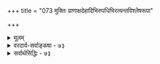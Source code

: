 +++
title = "073 मुक्तिः प्राणाक्षदेहादिभिरुपधिभिरत्यन्तविश्लेषरूपा"

+++
<details><summary>मूलम्</summary>

मुक्तिः प्राणाक्षदेहादिभिरुपधिभिरत्यन्तविश्लेषरूपा जीवद्भावोऽपि तैस्सङ्गम इति विहतेर्जीवतस्सा कथं स्यात् ।  
आपस्तम्बादयश्च श्रुतिगतिभिरिमां युक्तिभिश्च व्युदासुर्जीवन्मुक्तादिशब्दः क्वचिदुपचरितस्तत्समावस्थयैव ॥ ७३ ॥
</details>

<details><summary>वरदार्य-सर्वाङ्कषा - ७३</summary>

एवं सांख्यमते मोक्षप्रक्रियां निराकृत्य, निर्विशेषवादिनामिवैतत्संमतां जीवन्मुक्तिप्रक्रियामपि निराकरोति - मुक्तिरित्यादि । मुक्तिर्नाम सकलबन्धनिवृत्तिः । सा च ब्रह्मज्ञानात्, अथवात्मतत्त्वज्ञानात् । आत्मतत्त्वज्ञानं ब्रह्मज्ञानं वैतच्छरीरावच्छेदेनैव वक्तव्यम्, न तु शरीरपातानन्तरम्, शरीरपातानन्तरं ज्ञानसाधनानामभावात् । एवञ्च यदैतच्छरीरावच्छेदेन ज्ञानं जायते, तदैव सर्वकर्माणां क्षय आवश्यकः- "तद्यथा पुष्करपलाश आपो न श्लिष्यन्त एवमेवंविदि पापं कर्म न श्लिष्यते' (छां.4-14-3) 'तद्यथेहेषीकतूलमग्नौ प्रोतं प्रदूयेत एवं हास्य सर्वे पाप्मानः प्रदूयन्ते' (छां.5-24-3) 'ज्ञानाग्निः सर्वकर्माणि भस्मसात्कुरुते' 

[[335]] 

आपस्तम्बादयश्च श्रुतिगतिभिरिमां युक्तिभिश्च व्युदासुः 

जीवन्मुक्तादिशब्दः क्वचिदुपचरितस्तत्समावस्थयैव ॥73॥ 

 





(गीता.4-37) इत्यादिदर्शनात् । एवं ज्ञानोत्पत्तिसमनन्तरमेव सर्वकर्मक्षयस्यावश्यकतया, शरीरत्यागात् पूर्वमेव मुक्तिसिद्ध्या, जीवनकाल एव मुक्तिरिति जीवन्मुक्तिरिति निर्विशेषाद्वैतिनो वदन्ति । एवं सांख्या अपि ‘चक्रभ्रमिवद् धृतशरीरः' (सां. का. 67) इति जीवन्मुक्तिं वदन्ति । तदेतद्दूषयति – मुक्तिः प्राणाक्ष - देहादिभिरुपधिभिः **अत्यन्तविश्लेषरूपा** = **प्राणाः** = पञ्चप्राणाः, मुख्यः प्राणश्च, **अक्षाणि** = इन्द्रियाणि, **देहादिभिः** = देहमनः प्रभृतिभिः, आदिपदेन कर्मवासना ग्राह्या; **उपधिभिः** = उपाधिभिः **अत्यन्तम्** = संपूर्णतया **विश्लेषरूपा** = दुःखानाम्, दुःखहेतूनां च प्राणादीनाम् संपूर्णनिवृत्तिरूपा मुक्तिः, न तु कतिपयानां विश्लेषरूपा । कतिपयानां विश्लेषस्तु चेतनानां तदा तदा भवत्येव । न हि ते तदानीं मुक्ता इति कश्चिदभ्युपैति । अतः समस्तबन्धनिवृत्तिरेव मुक्तिः । **जीवद्भावोऽपि** = जीवनमपि **तैः** = उक्तैः प्राणादिभिस्सर्वैरपि सङ्गमः संबन्ध एव । 'जीव प्राणधारणे' इति हि धातुः । **इति** = इत्येवं **विहतेः** = परस्परं विरोधात् जीवतः शरीरादिमतः **सा** =शरीरादिवियोगरूपा मुक्तिः कथं स्यात् ? । 'वन्ध्यापुत्र' शब्दादिवत् 'जीवन्मुक्ति’पदमेव व्याहतार्थकम् । अत एव – **आपस्तम्बबादयश्च** = आपस्तम्बादिमहर्षयोऽपि **इमाम्** = जीवन्मुक्तिम् श्रुतिगतिभिःः श्रुतिक्रमैः युक्तिभिश्च **व्युदासुः** = निराचकुः । ' वन्ध्या' शब्द : ' पुत्र' शब्दश्च यथा परस्परं न मिलतः, परस्परविरोधादेव, एवमेव 'जीवन्' शब्दः 'मुक्ति' शब्दश्च न मिलतः । अत एव आपस्तम्बप्रभृतयः महर्षयः 'बुद्धे क्षेमप्रापणं तच्छास्त्रैर्विप्रतिषिद्धम्, बुद्धे चेत् क्षेमप्रापणमिहैव न दुःखमुपलभेत' (आ.ध.सू.2- 24-18) इत्यादिना जीवन्मुक्तिं निराचक्रुः । **बुद्धे** = **बुद्धः** = प्रबुद्धः, आत्मज्ञानजननमात्रेण **क्षेमप्रापणम्** = मुक्तेः प्राप्तिः इति यत्, तत् **शास्त्रैः** = श्रुत्यादिभिः **विप्रतिषिद्धम्** = निराकृतम् । आत्मज्ञानजननमात्रेण जीवः न मुक्तो भवतीति तात्पर्यम् । कुतः? बुद्धे क्षेमप्रापणं **चेत्** = ज्ञानजननमात्रेण तदैव यदि मुक्तिः, तर्हि **इह** = अस्मिन्नेव लोके दुःखम् लेशतोऽपि **नोपलभेत** = नानुभूयेत । आत्मज्ञाने जातेऽपि, शरीरं यावत्पर्यन्तमनुवर्तेत प्रारब्धकर्मवशात्, तावत्पर्यन्तं दुःखानुभवोऽवर्जनीय एव । दुःखानुभवे विद्यमाने, स कथं मुक्तो भवेत् । अतः लेशतः कर्मसद्भावेऽपि मुक्तिशब्दार्थो न भवेदेव । अतो जीवन्मुक्तिः न प्रामाणिकी ॥ 

1 



ननु ' तमेवं विद्वानमृत इह भवति' (पु.सू.) इत्यादौ **इह** = अत्रैव **अमृतः** = अमृतत्ववान् भवति इति अत्रैवामृतत्वं श्रूयते । एवं ' अत्र ब्रह्म समश्नुते' (कठ. 2-6-18 ) (बृ. 6-4-7) इत्यादौ **अत्र** = अस्मिन्नेव लोके ब्रह्म **समश्नुते** = अनुभवति इति कथनात् 'ब्रह्मानुभवमेव मुक्तिमाचक्षते' (ब्र.सू.भा. 1-2-12) इत्यभिधानाच्च शरीरसद्भावदशायामेव मोक्षः अङ्गीकर्तव्यः । 'जीवन्मुक्ता भवन्त्येते' इत्यादौ कुत्रचित् जीवन्मुक्तिपदप्रयोगस्यैव दर्शनाच्च कथं निराकरणमिति चेत्, । **क्वचित्** = कुत्रचित् प्रामाणिकैः प्रयुक्तः **जीवन्मुक्तादिशब्दः** = आदिपदेन इहामृतोभवतीत्यादि ग्राह्यम् । तत्समा- **वस्थया** =मुक्तितुल्यावस्थया उपचरित **एव** = औपचारिकप्रयोगरूप एव । 'वर्तमानसामीप्ये वर्तम 



 

[[336]] 

इत्यादि प्रसिद्धमेव किल । गङ्गासामीप्याभिप्रायेण 'गङ्गायां घोषः' इत्यादिप्रयोगा अपि प्रसिद्धाः किल । तद्वदत्र मुक्तेरतिसन्निहितत्वाद्वा, लेशत एव कर्मणो विद्यमानत्वेन मुक्ततौल्याद्वा औपचारिकः 'मुक्त' 

शब्दः अवगन्तव्यः ॥ 

ननु 'भूयश्चान्ते विश्वमायानिवृत्तिः' (वे. 1 - 10 ) इति **अन्ते** = शरीरपातकाले भूयः पुनरपि विश्वमायाया निवृत्तेरभिधानात् पूर्वं कतिपयकर्मणां निवृत्तिः, **भूयश्च** = पुनश्च **अन्ते** = शरीरत्यागवेलायाम् विश्वमायानिवृत्तिः - इति श्रवणात्, कर्मणां निवृत्तिः कालद्वये वर्तत इति ज्ञायते । तेन शरीरारंभकप्रारब्धकर्मणामन्तकाले निवृत्तिः, इतरेषां सर्वेषां ज्ञानोत्पत्तिसमनन्तरमेव निवृत्तिः इति जीवन्मुक्तावस्था श्रुतिसिद्धेति चेत्, 

। 

अहो ! बलवती ह्याशा जीविते सहजो नृणाम् । कुशकाशावलम्बेन जिजीविषसि किम् ? बत! ॥ 

परंतु, श्वेताश्वतरश्रुतिरियं निर्विशेषवादस्याशनिप्रायैव, यत्र भगवतो गुणानामनन्तत्वं स्वाभाविकत्वं च कण्ठत एवोच्यते ‘परास्य शक्तिर्विविधैव श्रूयते स्वाभाविकी ज्ञान बलक्रिया च' (श्वे. 6-8) इति । अतः पूर्वोक्तवाक्ये 'भूयः' इत्यस्य पूर्वेणैवान्वयः । ' क्षरं प्रधानममृताक्षरं हरः क्षरात्मानावीशते देव एकः । तस्याभिधानाद्योजनात्तत्वभावात् भूयश्चान्ते विश्वमायानिवृत्तिः ॥ ' (वे. 1-10 ) इति पूर्णो मन्त्रः । पूर्वार्धं तु निर्विशेषवादविरुद्धं स्पष्टम् । 'आवृत्तिरसकृदुपदेशात्' (ब्र.सू. 4-1-1) इति आवृतिः सूत्रसिद्धा । सा अभिध्यानादावभिधीयते 'भूयः' इत्यनेन । ननु किमयं मुधाग्रहः ? किं कर्माणि सर्वाण्यपि युगपदेव नश्येरन् । सञ्चितानि तथा नश्येरन्, प्रारब्धानि तु क्रमशः खलु नश्येरन् । अतः प्रारब्धकर्मव्यतिरिक्तानां ज्ञानेन युगपन्नाशो भवति । प्रारब्धकर्मणस्तु शरीरावसाने खलु नाश इति चेत्, सत्यम्- 

1 

विस्मृत्य स्वमतं साधो ! ब्रवीषि किल, कर्मणाम् । कथं वा क्रमशो नाशः सर्वमिथ्यात्ववादिनाम् ॥ 

ननु 'भूयः ' पदस्योक्तरीत्यान्वयो भवतु कामम् । 'अन्ते विश्वमायानिवृतिः' इति कथनादेव, पूर्वं कतिपयमायानिवृत्तेर्लाभादस्मदिष्टार्थलाभ इति चेत्; अयि भोः ! कतिवारं वक्तव्यम् । युगपदेव सर्वमायानिवृत्तिर्न भवेदेव । अतः **अन्ते** = शरीरावसान एव सर्वमायानिवृत्तिः इति जगन्मिथ्यात्ववादिनां न सङ्गच्छते, किन्तु जगत्सत्यत्ववादिनामेवेत्युक्तमेव । रज्जुसर्पभ्रमः सर्पज्ञानेन किञ्चिदेव निवर्तते किम्? अतो जगत्सत्यत्ववादिनामेवेदं सर्वं सङ्गच्छेतेत्यसकृदुक्तम् । तर्हि जगत्सत्यतावादिभिः कथं जीवन्मुक्तिर्निराक्रियत इति चेत्, उक्तमेवोत्तरम् 'जीवन्मुक्त' पदमौपचारिकमिति । वस्तुतस्तत्रैव तेषामप्यन्ते पर्यवस्यति ॥ 

नह्यन्धकारो दीपेन क्रमशो विनिवर्तते । तद्वदेवेदमज्ञानं नश्येत् ज्ञानेन कृत्स्नशः ॥ 

ननु अज्ञानं सर्वं नष्टमेव । बहुकालादनुवृत्ता तु वासना कथं सकृन्नश्येत् ? इति चेत् - तर्हि स्याद्वासना सत्या, ज्ञानेनानिवृत्तत्वात् ; ज्ञाननिवर्त्यत्वान्मिथ्यात्वस्य । श्रुतावपि 'विश्वमाया' पदमेव वर्तते, न मायावासनेति । वासनाया अपि मायाकार्यत्वात् मायाशब्देनाभिधानमिति चेत्तर्हि मायया सहैव निवृत्तिरवर्जनीया । अतो जगन्मिथ्यात्ववादे जीवन्मुक्तिर्न समर्थयितुं शक्या ॥ 

[[144]]. 

[[337]] 

[बाधितानुवृत्तिनिरासः ] 

चन्द्रैकत्वादिबुद्ध्या न हि विलयमियाच्चक्षुरर्थादिदोषः 

स्याद्बोधेऽपि द्विचन्द्रप्रभृतिषु हि ततो भ्रान्तिमात्रानुवृत्तिः । विस्रम्भाभावतः स्यात् फलमपि; न तु ते जाघटीति द्वयं तत् 

ब्रह्मान्याशेषबाधादनतिबलतया बाध्यतो बाधकस्य ॥74॥ 

 

ननु जगन्मिथ्यात्ववादे एवं दोषेऽपि, सांख्यैर्जगत्सत्यत्वाङ्गीकारात् नेयमनुपपत्तिरिति चेत्, वासनानुवृत्तेरङ्गीकारात्संपूर्णमुक्तिर्न भवेदेव । मतद्वयस्यापि निर्विशेषवादित्वात् भ्रमासंभवस्तुल्य एव । अतश्चैतन्मतेऽपि जीवन्मुक्तिपदमौपचारिकमेवेति स्पष्टम् ॥ ७३ ॥
</details>

<details><summary>सर्वार्थसिद्धिः - ७३</summary>

मुक्तिः प्राणाक्षदेहादिभिरुपधिभिरत्यन्तविश्लेषरूपा  
जीवद्भावोऽपि तैस्सङ्गम इति विहतेर्जीवतस्सा कथं स्यात् ।  
आपस्तम्बादयश्च श्रुतिगतिभिरिमां युक्तिभिश्च व्युदासु-  
र्जीवन्मुक्तादिशब्दः क्वचिदुपचरितस्तत्समावस्थयैव ॥ ७३ ॥  
अथ मुख्यामुख्यप्रयोगानभिज्ञकल्पितां जीवन्मुक्तिं दूषयति - मुक्तिरिति ॥ यदि कतिपयनिवृत्तिमात्रे मुक्तिशब्दः, तदाऽतिप्रसङ्ग इति भावः । नित्यसिद्धस्य पुरुषस्य जीवनमपि ह्युपाधिविशेषसंबन्ध इत्याह - जीवद्भाव इति । फलितमाह - विहतेरिति । अत्र महर्षिवाक्यविरोधमप्याह - आपस्तम्बादय इति । प्रागेवैतत् प्रदर्शितम् । 'अमृत इह भवति, 'जीवन्मुक्ता भवन्तीत्यादेः का गतिरित्यत्राह - जीवन्मुक्तादिशब्द इति । श्रुत्यादिष्वप्यगत्यामुपचारः स्वीकृत इति भावः ॥ ७३ ॥ इति जीवन्मुक्तिभङ्गः ॥
</details>


